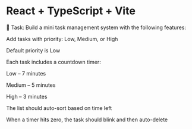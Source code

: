 # React + TypeScript + Vite

🧩 Task: Build a mini task management system with the following features:

Add tasks with priority: Low, Medium, or High

Default priority is Low

Each task includes a countdown timer:

Low – 7 minutes

Medium – 5 minutes

High – 3 minutes


The list should auto-sort based on time left

When a timer hits zero, the task should blink and then auto-delete